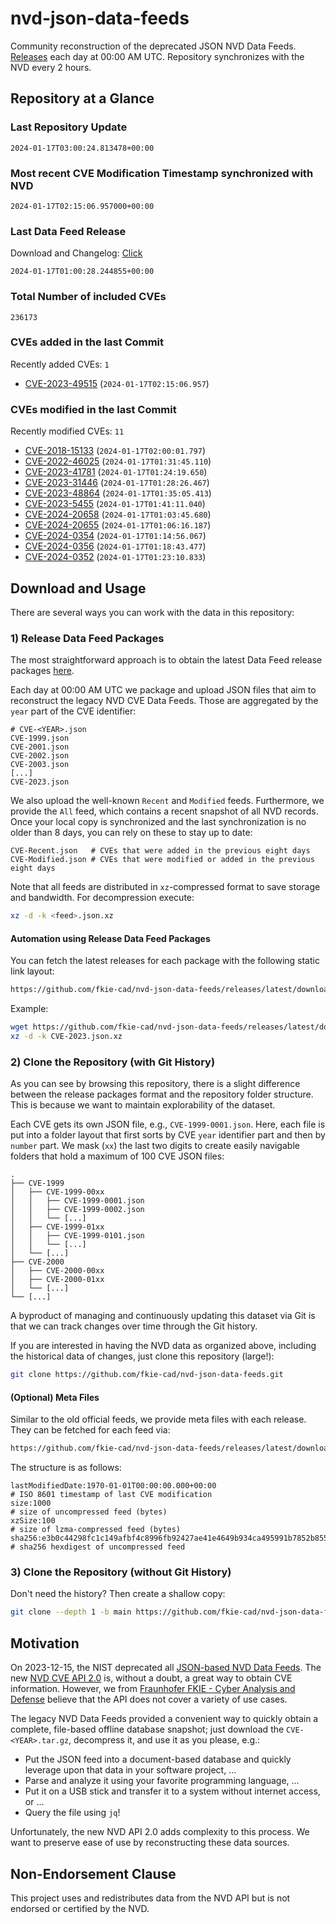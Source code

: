 # nvd-json-data-feeds

Community reconstruction of the deprecated JSON NVD Data Feeds. 
[Releases](https://github.com/fkie-cad/nvd-json-data-feeds/releases/latest) each day at 00:00 AM UTC.
Repository synchronizes with the NVD every 2 hours.

## Repository at a Glance

### Last Repository Update

```plain
2024-01-17T03:00:24.813478+00:00
```

### Most recent CVE Modification Timestamp synchronized with NVD

```plain
2024-01-17T02:15:06.957000+00:00
```

### Last Data Feed Release

Download and Changelog: [Click](https://github.com/fkie-cad/nvd-json-data-feeds/releases/latest)

```plain
2024-01-17T01:00:28.244855+00:00
```

### Total Number of included CVEs

```plain
236173
```

### CVEs added in the last Commit

Recently added CVEs: `1`

* [CVE-2023-49515](CVE-2023/CVE-2023-495xx/CVE-2023-49515.json) (`2024-01-17T02:15:06.957`)


### CVEs modified in the last Commit

Recently modified CVEs: `11`

* [CVE-2018-15133](CVE-2018/CVE-2018-151xx/CVE-2018-15133.json) (`2024-01-17T02:00:01.797`)
* [CVE-2022-46025](CVE-2022/CVE-2022-460xx/CVE-2022-46025.json) (`2024-01-17T01:31:45.110`)
* [CVE-2023-41781](CVE-2023/CVE-2023-417xx/CVE-2023-41781.json) (`2024-01-17T01:24:19.650`)
* [CVE-2023-31446](CVE-2023/CVE-2023-314xx/CVE-2023-31446.json) (`2024-01-17T01:28:26.467`)
* [CVE-2023-48864](CVE-2023/CVE-2023-488xx/CVE-2023-48864.json) (`2024-01-17T01:35:05.413`)
* [CVE-2023-5455](CVE-2023/CVE-2023-54xx/CVE-2023-5455.json) (`2024-01-17T01:41:11.040`)
* [CVE-2024-20658](CVE-2024/CVE-2024-206xx/CVE-2024-20658.json) (`2024-01-17T01:03:45.680`)
* [CVE-2024-20655](CVE-2024/CVE-2024-206xx/CVE-2024-20655.json) (`2024-01-17T01:06:16.187`)
* [CVE-2024-0354](CVE-2024/CVE-2024-03xx/CVE-2024-0354.json) (`2024-01-17T01:14:56.067`)
* [CVE-2024-0356](CVE-2024/CVE-2024-03xx/CVE-2024-0356.json) (`2024-01-17T01:18:43.477`)
* [CVE-2024-0352](CVE-2024/CVE-2024-03xx/CVE-2024-0352.json) (`2024-01-17T01:23:10.833`)


## Download and Usage

There are several ways you can work with the data in this repository:

### 1) Release Data Feed Packages

The most straightforward approach is to obtain the latest Data Feed release packages [here](https://github.com/fkie-cad/nvd-json-data-feeds/releases/latest).

Each day at 00:00 AM UTC we package and upload JSON files that aim to reconstruct the legacy NVD CVE Data Feeds.
Those are aggregated by the `year` part of the CVE identifier:

```
# CVE-<YEAR>.json
CVE-1999.json
CVE-2001.json
CVE-2002.json
CVE-2003.json
[...]
CVE-2023.json
```

We also upload the well-known `Recent` and `Modified` feeds.
Furthermore, we provide the `All` feed, which contains a recent snapshot of all NVD records.
Once your local copy is synchronized and the last synchronization is no older than 8 days, you can rely on these to stay up to date:

```plain
CVE-Recent.json   # CVEs that were added in the previous eight days
CVE-Modified.json # CVEs that were modified or added in the previous eight days
```

Note that all feeds are distributed in `xz`-compressed format to save storage and bandwidth.
For decompression execute:

```sh
xz -d -k <feed>.json.xz
```


#### Automation using Release Data Feed Packages

You can fetch the latest releases for each package with the following static link layout:

```sh
https://github.com/fkie-cad/nvd-json-data-feeds/releases/latest/download/CVE-<YEAR>.json.xz
```

Example:

```sh
wget https://github.com/fkie-cad/nvd-json-data-feeds/releases/latest/download/CVE-2023.json.xz
xz -d -k CVE-2023.json.xz
```



### 2) Clone the Repository (with Git History)

As you can see by browsing this repository, there is a slight difference between the release packages format and the repository folder structure.
This is because we want to maintain explorability of the dataset.

Each CVE gets its own JSON file, e.g., `CVE-1999-0001.json`.
Here, each file is put into a folder layout that first sorts by CVE `year` identifier part and then by `number` part.
We mask (`xx`) the last two digits to create easily navigable folders that hold a maximum of 100 CVE JSON files:

```plain
.
├── CVE-1999
│   ├── CVE-1999-00xx
│   │   ├── CVE-1999-0001.json
│   │   ├── CVE-1999-0002.json
│   │   └── [...]
│   ├── CVE-1999-01xx
│   │   ├── CVE-1999-0101.json
│   │   └── [...]
│   └── [...]
├── CVE-2000
│   ├── CVE-2000-00xx
│   ├── CVE-2000-01xx
│   └── [...]
└── [...]
```

A byproduct of managing and continuously updating this dataset via Git is that we can track changes over time through the Git history.

If you are interested in having the NVD data as organized above, including the historical data of changes, just clone this repository (large!):

```sh
git clone https://github.com/fkie-cad/nvd-json-data-feeds.git
```

#### (Optional) Meta Files

Similar to the old official feeds, we provide meta files with each release. They can be fetched for each feed via:

```sh
https://github.com/fkie-cad/nvd-json-data-feeds/releases/latest/download/CVE-<YEAR>.meta
```

The structure is as follows:

```plain
lastModifiedDate:1970-01-01T00:00:00.000+00:00                          # ISO 8601 timestamp of last CVE modification
size:1000                                                               # size of uncompressed feed (bytes)
xzSize:100                                                              # size of lzma-compressed feed (bytes)
sha256:e3b0c44298fc1c149afbf4c8996fb92427ae41e4649b934ca495991b7852b855 # sha256 hexdigest of uncompressed feed
```


### 3) Clone the Repository (without Git History)

Don't need the history? Then create a shallow copy:

```sh
git clone --depth 1 -b main https://github.com/fkie-cad/nvd-json-data-feeds.git
```

## Motivation

On 2023-12-15, the NIST deprecated all [JSON-based NVD Data Feeds](https://nvd.nist.gov/vuln/data-feeds#divRetirementBanner-1).
The new [NVD CVE API 2.0](https://nvd.nist.gov/developers/vulnerabilities) is, without a doubt, a great way to obtain CVE information.
However, we from [Fraunhofer FKIE - Cyber Analysis and Defense](https://www.fkie.fraunhofer.de/en/departments/cad.html) believe that the API does not cover a variety of use cases.

The legacy NVD Data Feeds provided a convenient way to quickly obtain a complete, file-based offline database snapshot; just download the `CVE-<YEAR>.tar.gz`, decompress it, and use it as you please, e.g.:

* Put the JSON feed into a document-based database and quickly leverage upon that data in your software project, ...
* Parse and analyze it using your favorite programming language, ...
* Put it on a USB stick and transfer it to a system without internet access, or ...
* Query the file using `jq`!

Unfortunately, the new NVD API 2.0 adds complexity to this process.
We want to preserve ease of use by reconstructing these data sources.

## Non-Endorsement Clause

This project uses and redistributes data from the NVD API but is not endorsed or certified by the NVD.